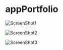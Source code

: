 # appPortfolio

![ScreenShot1](https://github.com/giovannimalcolm/appPortfolio/blob/main/assets/images/Screen%20Shot%202021-09-15%20at%204.03.47%20PM.png?raw=true)

![ScreenShot2](https://github.com/giovannimalcolm/appPortfolio/blob/main/assets/images/Screen%20Shot%202021-09-15%20at%204.03.57%20PM.png?raw=true)

![ScreenShot3](https://github.com/giovannimalcolm/appPortfolio/blob/main/assets/images/Screen%20Shot%202021-09-15%20at%204.04.04%20PM.png?raw=true)

